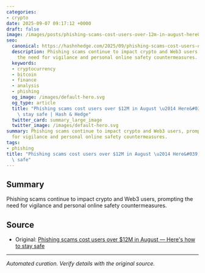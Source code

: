 ```yaml
---
categories:
- crypto
date: 2025-09-07 09:17:12 +0000
draft: false
image: /images/posts/phishing-scams-cost-users-over-12m-in-august-here039s-how-to-stay-safe.jpg
seo:
  canonical: https://hashnhedge.com/2025/09/phishing-scams-cost-users-over-12m-in-august-here039s-how-to-stay-safe/
  description: Phishing scams continue to impact crypto and Web3 users, prompting
    the need for vigilance and personal online safety countermeasures.
  keywords:
  - cryptocurrency
  - bitcoin
  - finance
  - analysis
  - phishing
  og_image: /images/default-hero.svg
  og_type: article
  title: "Phishing scams cost users over $12M in August \u2014 Here&#039;s how to\
    \ stay safe | Hash & Hedge"
  twitter_card: summary_large_image
  twitter_image: /images/default-hero.svg
summary: Phishing scams continue to impact crypto and Web3 users, prompting the need
  for vigilance and personal online safety countermeasures.
tags:
- phishing
title: "Phishing scams cost users over $12M in August \u2014 Here&#039;s how to stay\
  \ safe"
---
```



## Summary

Phishing scams continue to impact crypto and Web3 users, prompting the need for vigilance and personal online safety countermeasures.

## Source

- Original: [Phishing scams cost users over $12M in August — Here&#039;s how to stay safe](https://cointelegraph.com/news/phishing-scams-cost-users-12m-august-stay-safe?utm_source=rss_feed&utm_medium=rss&utm_campaign=rss_partner_inbound)


---

*Automated curation. Verify details with the original source.*